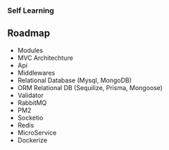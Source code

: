 ### Self Learning

## Roadmap

- Modules
- MVC Architechture
- Api
- Middlewares
- Relational Database (Mysql, MongoDB)
- ORM Relational DB (Sequilize, Prisma, Mongoose)
- Validator
- RabbitMQ
- PM2
- Socketio
- Redis
- MicroService
- Dockerize
